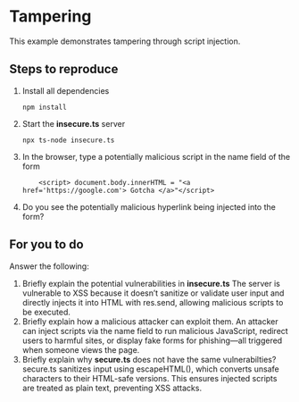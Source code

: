 # Tampering

This example demonstrates tampering through script injection.

## Steps to reproduce

1. Install all dependencies

    `npm install`

2. Start the **insecure.ts** server

    `npx ts-node insecure.ts`

3. In the browser, type a potentially malicious script in the name field of the form

    ```
        <script> document.body.innerHTML = "<a href='https://google.com'> Gotcha </a>"</script>
    ```

4. Do you see the potentially malicious hyperlink being injected into the form?

## For you to do

Answer the following:

1. Briefly explain the potential vulnerabilities in **insecure.ts**
   The server is vulnerable to XSS because it doesn’t sanitize or validate user input and directly injects it into HTML with res.send, allowing malicious scripts to be executed.
2. Briefly explain how a malicious attacker can exploit them.
   An attacker can inject scripts via the name field to run malicious JavaScript, redirect users to harmful sites,
   or display fake forms for phishing—all triggered when someone views the page.
3. Briefly explain why **secure.ts** does not have the same vulnerabilties?
   secure.ts sanitizes input using escapeHTML(), which converts unsafe characters to their HTML-safe versions.
   This ensures injected scripts are treated as plain text, preventing XSS attacks.